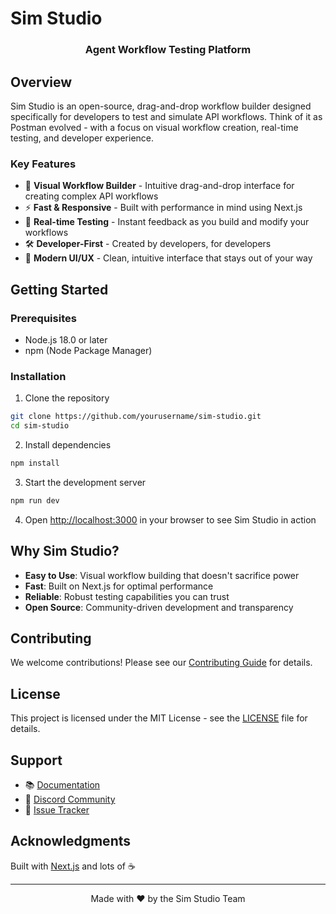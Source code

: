 # Sim Studio

<p align="center">
  <!-- You can add your logo here -->
  <h3 align="center">Agent Workflow Testing Platform</h3>
</p>

## Overview

Sim Studio is an open-source, drag-and-drop workflow builder designed specifically for developers to test and simulate API workflows. Think of it as Postman evolved - with a focus on visual workflow creation, real-time testing, and developer experience.

### Key Features

- 🎨 **Visual Workflow Builder** - Intuitive drag-and-drop interface for creating complex API workflows
- ⚡ **Fast & Responsive** - Built with performance in mind using Next.js
- 🔄 **Real-time Testing** - Instant feedback as you build and modify your workflows
- 🛠️ **Developer-First** - Created by developers, for developers
- 📱 **Modern UI/UX** - Clean, intuitive interface that stays out of your way

## Getting Started

### Prerequisites

- Node.js 18.0 or later
- npm (Node Package Manager)

### Installation

1. Clone the repository

```bash
git clone https://github.com/yourusername/sim-studio.git
cd sim-studio
```

2. Install dependencies

```bash
npm install
```

3. Start the development server

```bash
npm run dev
```

4. Open [http://localhost:3000](http://localhost:3000) in your browser to see Sim Studio in action

## Why Sim Studio?

- **Easy to Use**: Visual workflow building that doesn't sacrifice power
- **Fast**: Built on Next.js for optimal performance
- **Reliable**: Robust testing capabilities you can trust
- **Open Source**: Community-driven development and transparency

## Contributing

We welcome contributions! Please see our [Contributing Guide](CONTRIBUTING.md) for details.

## License

This project is licensed under the MIT License - see the [LICENSE](LICENSE) file for details.

## Support

- 📚 [Documentation](docs/README.md)
- 💬 [Discord Community](your-discord-link)
- 🐛 [Issue Tracker](issues)

## Acknowledgments

Built with [Next.js](https://nextjs.org/) and lots of ☕

---

<p align="center">Made with ❤️ by the Sim Studio Team</p>
